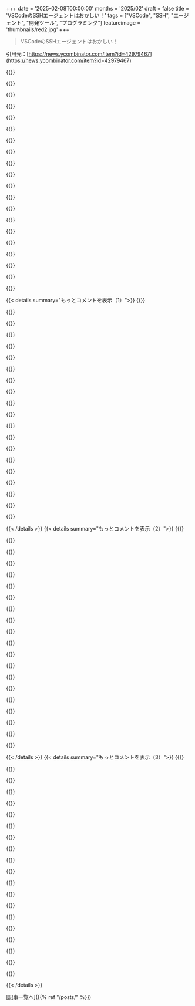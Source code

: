 +++
date = '2025-02-08T00:00:00'
months = '2025/02'
draft = false
title = 'VSCodeのSSHエージェントはおかしい！'
tags = ["VSCode", "SSH", "エージェント", "開発ツール", "プログラミング"]
featureimage = 'thumbnails/red2.jpg'
+++

> VSCodeのSSHエージェントはおかしい！

引用元：[https://news.ycombinator.com/item?id=42979467](https://news.ycombinator.com/item?id=42979467)

{{<matomeQuote body="この1ヶ月、4年くらい使ってるソフトについて記事を書こうとしてたんだ。Kurtは心配してたけど、簡単なことでも書くよって言って、今までと逆のアプローチでやるつもり。30分で書ける自信ある。これはただの試行錯誤の結果を書いただけだよ。" userName="tptacek" createdAt="2025-02-08T02:47:45" color="">}}

{{<matomeQuote body="記事のおかげで、これがおかしいとわかったけど、最初はそうは思ってなかった。エージェントの機能を列挙してたけど、むしろ逆だと思ってた。READMEにあった一文が分かりやすかったよ：＞”A compromised remote could use the VS Code Remote connection to execute code on your local machine.”これはCVE番号つけるべきじゃないかな。" userName="dunham" createdAt="2025-02-08T17:01:17" color="#ff5733">}}

{{<matomeQuote body="HNのコメントの最初の段落は、句点なしだったらもっと良かったかな。お気に入りのブログがまだ活動してて嬉しいよ。ちょっと心配してたんだ。今ある最初の二つのブログ、McCord-ValimのFLAME-Livebook-GPUと、”murid”って言葉が入ってるこの投稿は、開発者の心理的なアークを素晴らしく捉えてるね。ありがとう！" userName="scop" createdAt="2025-02-08T03:14:22" color="#ff5733">}}

{{<matomeQuote body="もっと低努力な投稿、お願いします！" userName="alexgartrell" createdAt="2025-02-08T03:09:09" color="">}}

{{<matomeQuote body="この投稿が156コメントも生み出したのがどれだけ嬉しいか、反論することもないし、皆正しいんじゃないかな。" userName="tptacek" createdAt="2025-02-08T06:35:18" color="">}}

{{<matomeQuote body="Emacsはviよりも良くて、スペースはタブよりも良いんだよ！！！全てのコメントに賛成のままでいるから、これを言いたかっただけ。" userName="DonHopkins" createdAt="2025-02-08T10:55:54" color="">}}

{{<matomeQuote body="この二つに賛成だよ。" userName="mediumsmart" createdAt="2025-02-08T12:50:26" color="">}}

{{<matomeQuote body="インデントはタブで、整列はスペースで。両方使えばいいじゃん！両方必要だよ！両方あった方がいいね。" userName="philsnow" createdAt="2025-02-09T01:12:49" color="#785bff">}}

{{<matomeQuote body="ちなみに、Emacsはタブストップの倍数でないインデントは混合をデフォルトにしてるよ。" userName="aidenn0" createdAt="2025-02-09T03:13:21" color="">}}

{{<matomeQuote body="正直、素晴らしい投稿だし、低労力な投稿のアイデアが好きだから、これからも続けてほしいな。" userName="DannyBee" createdAt="2025-02-08T17:22:41" color="#ff5733">}}

{{<matomeQuote body="sshが問題っぽい。sshでdockerのような体験をできる方法があるはず。特定のAPIを使って特定のフォルダ以外へのアクセスを防げるようにしたい。基本的にはリモートにdockerコンテナをダウンロードして、リモートディレクトリをマウントし、sshで接続するのが解決策かも。でも、全サブディレクトリを同期するだけじゃなくて、リモートでデバッグしたいから、プラグインもリモートで動かす必要がある。" userName="rat87" createdAt="2025-02-08T19:16:49" color="">}}

{{<matomeQuote body="普通のユーザーとしてsshするなら、そのユーザーのリモートホームディレクトリのファイルしか変更できないはず。普通のアクセスには管理者アカウントを使わない方がいいよ。" userName="SoftTalker" createdAt="2025-02-09T00:59:49" color="">}}

{{<matomeQuote body="inetdやpam.dを使えば、こういうことができる方法もあるよ。" userName="zeckalpha" createdAt="2025-02-11T01:13:29" color="">}}

{{<matomeQuote body="「ブログに戻ることにしたんで、これを学んだらあなたも学んでね。」これが、まさに正しい方法だね。" userName="phyzome" createdAt="2025-02-08T14:58:38" color="">}}

{{<matomeQuote body="良い文章で面白い！真ん中に隠れたMonty Pythonの引用がある？" userName="bambax" createdAt="2025-02-08T12:52:34" color="">}}

{{<matomeQuote body="めっちゃ面白い！パートナーと毎週同じ会話してるよ。" userName="tomrod" createdAt="2025-02-08T14:44:03" color="#45d325">}}

{{<matomeQuote body="あなたは確実にノードリングをカバーしたね。" userName="DominoTree" createdAt="2025-02-08T18:43:49" color="">}}

{{<matomeQuote body="VSCodeの仕組みを知れば知るほど、まるでダクトテープで繋がれたような、JS開発者の呪われたアイデアのオンパレードに思えてくるよ。特にSSH拡張で、ワークスペースURIはホスト名と16進数でエンコードされたJSON形式の二つがあって、具体的なユーザー名が必要な時やホスト名に大文字が含まれてるときに後者が使われるみたい。保存される時はなぜか小文字にされちゃうし。SSH接続ではサーバーにインストールする拡張を設定できるけど、あんまりやるとWindowsホストに接続できなくなるから注意。CMDを介してコマンドライン引数で渡してるみたいだけど、8191バイトの制限があるらしい。" userName="opliko" createdAt="2025-02-08T13:50:36" color="#45d325">}}

{{<matomeQuote body="VSCodeはEclipseより使いやすいと思うな。SSHをIDEで使う必要がなかったから詳しくないけど、サーバーに行く時は通常PuTTYでSSHしてViを使ってた。" userName="giantg2" createdAt="2025-02-08T15:44:51" color="">}}

{{<matomeQuote body="リモート開発の話だよ。編集してるコードがローカルのディスクではなく、リモート環境に存在してるってわけ。" userName="nickstinemates" createdAt="2025-02-08T16:35:39" color="">}}

{{< details summary="もっとコメントを表示（1）">}}
{{<matomeQuote body="俺はsshfsが好きなんだ。それは「一つのことを、うまくやる」というアイデアを守ってると思う。多くのIDEはそれを忘れちゃってるみたいだけど。" userName="smitelli" createdAt="2025-02-08T17:22:51" color="">}}

{{<matomeQuote body="でも、VSCodeはリモートのファイルを編集するだけじゃなくて、全てをリモートで動かしてるんだ。拡張やターミナルコマンドもそう。ウェブプロジェクトならポートを転送して、リモートホストのデバッガーを使ってもブラウザでローカルにアクセスできるのも良いよね。" userName="larsnystrom" createdAt="2025-02-08T17:33:48" color="#ff5c5c">}}

{{<matomeQuote body="そうだね、完全に仮想化されてて、ローカルマシン上で同じ環境が使えるからね。これは特に機械学習のシン・クライアントには必須だね。" userName="drchickensalad" createdAt="2025-02-08T17:52:53" color="">}}

{{<matomeQuote body="sshfsはMacOSで開発してLinux向けの時には使えないよね。コードを実行したりデバッガーでステップしたりができないからさ。普段はIDEを使わずほぼsshfsで作業してるけど、ファイル編集とコード実行の違いは理解できるよ。" userName="foobiekr" createdAt="2025-02-08T17:35:32" color="">}}

{{<matomeQuote body="sshfsはinotifyや他のことを通さないから、IDEがファイルが変更されたことを知らないんだ。gitやコンパイラーの出力とかもね。VSCodeだとファイル変更をすぐに見れるから便利だよ。" userName="himinlomax" createdAt="2025-02-08T20:19:17" color="#45d325">}}

{{<matomeQuote body="それに対処するためにrcloneを使ってるよ。確かに「一つのことを徹底的にやる」ってわけじゃないけど、リモートのファイルを扱う厄介な問題をほぼ解決してくれるからね。性能もsshfsよりも良い場合が多いし。" userName="ElectricalUnion" createdAt="2025-02-08T19:30:38" color="">}}

{{<matomeQuote body="まあ、俺もCoderやSSH、Viみたいなツールを使ってリモート作業はしてきたよ。" userName="giantg2" createdAt="2025-02-08T18:13:32" color="">}}

{{<matomeQuote body="カスタム言語サポートとかツールをJavaScript/TypeScriptで簡単に拡張できるところが好き。補完や診断を提供したり、言語間の定義をカスタマイズできる。ただ自分の使ってるやつの方が楽しい。" userName="catlifeonmars" createdAt="2025-02-08T23:42:22" color="#ff5733">}}

{{<matomeQuote body="＞”VSCodeの仕組みを知るほど...バンドのテープだ”<br>この最悪な数行。Microsoftに呼ばれて、一人でこの問題を解決したい。" userName="dataviz1000" createdAt="2025-02-08T16:35:08" color="">}}

{{<matomeQuote body="EclipseってJavaで書かれてないの？" userName="johnisgood" createdAt="2025-02-08T16:07:41" color="">}}

{{<matomeQuote body="そうだよ。ただ、今のEclipseは昔の見た目だけだ（2002年から使ってる）。JREをバンドルしてて、インストールされてないとそれを使う。3ヶ月ごとに安定版をリリースして、起動は5秒、メモリはVSCodeより少ない600MB。ウェブ開発やC/C++、Python、リモート実行などもサポート。Git統合も素晴らしいし、C/C++ではデバッガーとも連携する。ブロートしないからサクサク動く。" userName="bayindirh" createdAt="2025-02-08T17:36:53" color="#ff5c5c">}}

{{<matomeQuote body="Eclipseは長いこと使ってないけど（JetBrains派）、お前のコメントで久しぶりに試したくなった。ダウンロード行ったら、いろいろ聞かれて、Pythonでのウェブ開発はできないの？エラーダイアログが表示されて、Gitの使い方も分からない。やっぱり使えないと思った。" userName="mdaniel" createdAt="2025-02-08T18:20:18" color="">}}

{{<matomeQuote body="Eclipseはプラットフォームで、IDEを別々にインストールするのではない。ダウンロードしたやつがスタートポイントだ。機能は全て一つのインストールで揃ってる。PythonはPyDevで追加できる。" userName="bayindirh" createdAt="2025-02-08T19:35:19" color="">}}

{{<matomeQuote body="回答ありがとう。テクニカルサポートは求めていないけど、自分の経験を共有したくて。Eclipseの機能の使い方が、すごく使いにくいと感じる。こういう体験は自分だけじゃないと思う。" userName="mdaniel" createdAt="2025-02-08T19:53:41" color="">}}

{{<matomeQuote body="ありがとう、その意見のおかげで30分の時間を節約できた。まさに自分が覚えている通りの使いにくさだ。" userName="guiambros" createdAt="2025-02-08T19:36:04" color="">}}

{{<matomeQuote body="確かに進化してるけど、前のイメージを壊すのは難しいよね。流れが期待とは違うけど、使えることが多いとは思うよ。ViやEMacsのために時間を使うなら、Eclipseのために使うのも十分理由になると思うし、あまり気にしてないよ。" userName="bayindirh" createdAt="2025-02-08T19:42:34" color="">}}

{{<matomeQuote body="いい感じだね。4年前にJavaでEclipseをちょっと使ってたけど、IntelliJに切り替えたら機能が豊富で使いやすかったよ。最近どうなってるのかは分からないけど。" userName="johnisgood" createdAt="2025-02-08T18:17:27" color="">}}

{{<matomeQuote body="＞“独自のJREがバンドルされていて、JREがない場合はそれを使う。”<br>＞“5秒で起動して、RAMは約600MB（VSCodeより少ない！）、すごく軽快に動く。”<br>うん、それをEclipseのいいとこだと思ってるみたいだけど、vimと比べてて笑えるね。'/s'を忘れたんじゃない？" userName="Karellen" createdAt="2025-02-08T20:06:02" color="">}}

{{<matomeQuote body="いや、あくまでその時のVSCodeとの比較なんだ。毎日Vimも使ってるけど、あれはエディタだし、IDEじゃないよ。Vimとの学習曲線を比べただけで、システム要件には関係ないし。" userName="bayindirh" createdAt="2025-02-08T20:16:09" color="">}}

{{<matomeQuote body="自分は両方使ってるし、IntelliJも使ってるよ。人の使ってるツールをバカにする必要ある？" userName="notyourwork" createdAt="2025-02-08T15:12:32" color="">}}


{{< /details >}}
{{< details summary="もっとコメントを表示（2）">}}
{{<matomeQuote body="特に身近にVimを使ったことがないVS Codeユーザーはいないと思う。自分の周りはVim使いが多いから、偏りがあるかもしれないけどね。" userName="aidenn0" createdAt="2025-02-09T05:10:34" color="">}}

{{<matomeQuote body="なるほど！それならEmacsも使えるじゃん。" userName="Nab443" createdAt="2025-02-08T15:44:43" color="">}}

{{<matomeQuote body="自分はVScodeのターミナルでVim使ってるよ。携帯からSSH接続して使うこともあるし。" userName="dunham" createdAt="2025-02-08T16:10:58" color="">}}

{{<matomeQuote body="VS Code無しじゃvimのバインディング使えないよね。" userName="wiseowise" createdAt="2025-02-08T21:45:14" color="">}}

{{<matomeQuote body="両方使うけど、VS Codeはサーバー上でviを使えるから便利だよね。" userName="tomrod" createdAt="2025-02-08T15:24:59" color="#ff5733">}}

{{<matomeQuote body="素朴な疑問だけど、セキュリティの問題がよくわからない。SSHでアクセスできるなら、他のこともできるって考えなんだけど。VS Codeのプロトコルが便利さを追求しているだけじゃないの？" userName="shipp02" createdAt="2025-02-08T02:43:19" color="">}}

{{<matomeQuote body="VS CodeはSSHセッションをエミュレートしてるわけじゃなく、リモートエージェントをインストールしてるんだ。ユーザーとそのエージェント間でのAPI公開が問題になるのかな？" userName="schmichael" createdAt="2025-02-08T02:58:10" color="">}}

{{<matomeQuote body="リモートシステムに対する攻撃面が増えるのは理解できるけど、エージェントがSSH経由で同じ権限を持ってるなら、どれだけリモートのリスクが増えるの？" userName="shitter" createdAt="2025-02-08T03:17:25" color="">}}

{{<matomeQuote body="エージェントのコードがコンプロメットされると、VS Code関連のファイルが隠されることがある。最近の開発環境はnpmパッケージの管理がズサンで、危険度が増してる。" userName="smackeyacky" createdAt="2025-02-08T04:12:10" color="#45d325">}}

{{<matomeQuote body="エージェントに理論的なバグがあるとして、具体的にどうやって悪用されるのか例を挙げてほしい。" userName="lostmsu" createdAt="2025-02-08T06:48:11" color="">}}

{{<matomeQuote body="リモートホストで動いてるコードが侵害される可能性はあるよね。VS Codeが人気だから攻撃ベクターとして見られがちだけど、まずはプロダクションリソースには使うべきじゃないよ。" userName="w0m" createdAt="2025-02-08T14:41:01" color="">}}

{{<matomeQuote body="最新のJetbrainsツールも同じようなことしてるみたいだね。サーバーをインストールして、それに接続するって。Microsoftじゃないから誰も話題にしないんじゃない？" userName="0xbs0d" createdAt="2025-02-08T13:43:22" color="">}}

{{<matomeQuote body="それは、JetbrainsのRemote Development Gatewayのことじゃない？クライアントでの手動インストールとサーバーでの手動インストールが必要で、普通のIntelliJ IDEの一部ではないと思うけど。" userName="Y-bar" createdAt="2025-02-08T16:36:32" color="#ff33a1">}}

{{<matomeQuote body="そうでもないよ。ゲートウェイは君の言ってる通りだけど、JetbrainsのIDEにも同じ機能があってサーバーに手動でインストールする必要がないんだ。VSCodeみたいに自分専用のものをインストールするし。" userName="0xbs0d" createdAt="2025-02-08T18:43:20" color="">}}

{{<matomeQuote body="たまに、もっと生産的になれなかったことを悔やむけど、他の生産的な人たちのやってること見ると、俺は結構上手くやってるかもって思う。" userName="TZubiri" createdAt="2025-02-08T03:28:15" color="">}}

{{<matomeQuote body="限界まで行くと、パソコンに触れない方がいいってことになるのかな？" userName="eru" createdAt="2025-02-08T05:11:17" color="">}}

{{<matomeQuote body="VSCodeが提供する機能をバッシュでプログラム的に操作する方がいいのかな？機能や使いやすさに妥協はしたくないしね。カスタムエージェントを書いて特権APIにアクセスさせるのは悪手だとは思うけど、バッシュ自体もセキュリティ的には不安だし。" userName="shipp02" createdAt="2025-02-08T03:15:59" color="">}}

{{<matomeQuote body="関係ある部分はここだね：＞エージェントはポート転送されたSSHを通じて動作する。VSCodeのフロントエンドに向けてWebSockets接続を確立する。この接続の下地となるプロトコルは：" userName="ajsharp" createdAt="2025-02-08T03:22:35" color="#ff33a1">}}

{{<matomeQuote body="つまり、サーバーがクライアントに対して何かを行えるってこと？なんだかそれは理屈が通らないな。" userName="KTibow" createdAt="2025-02-08T03:42:38" color="">}}

{{<matomeQuote body="VSCodeリモートに関しては、VSCodeサーバーはクライアントと同じ信頼の境界にいる。リモートSSHの場合、リモートが侵害されると、VSCodeリモート接続を通じてクライアント上でコードを実行することができるんだ。詳細はこの前書いたことがあるよ：VS Code Remote DevとDev Containersはセキュリティ境界ではない。" userName="retsl" createdAt="2025-02-08T10:08:02" color="#ff5c5c">}}


{{< /details >}}
{{< details summary="もっとコメントを表示（3）">}}
{{<matomeQuote body="だから最近VSCodeがリモートフォルダの作者や所有者を信じるかどうかを尋ねるようになったのか。" userName="mbreese" createdAt="2025-02-08T13:49:46" color="">}}

{{<matomeQuote body="なるほど、コンテナを使ってnpmやyarnをサンドボックスしようと思ったけど、無駄っぽいね。npmは怖いし、Macでサンドボックスする方法があれば知りたいな。" userName="dunham" createdAt="2025-02-08T16:40:46" color="">}}

{{<matomeQuote body="macOSには正式なサンドボックス言語があるよ。iTerm2のビルドプロセスで初めて知ったけど、これがスタート地点になると思う。" userName="mdaniel" createdAt="2025-02-08T17:49:31" color="#ff33a1">}}

{{<matomeQuote body="MacOSのコンテナはLinuxのVM内で動いてるから、そのVMが必要なファイルやネットワーク以外にアクセスできないようにすればかなり安全だよ。DockerやPodmanの設定を見直して統合の制限をかけるのがベスト。VMやコンテナ内からどんなネットワークやファイルにアクセスできるか確認するのが大事だね。" userName="retsl" createdAt="2025-02-08T17:02:37" color="#ff33a1">}}

{{<matomeQuote body="リモートサーバーにSSHで接続した場合、あくまでそのサーバーからクライアントに対して任意のコードを実行することはできないはずだよ。…X11フォワーディングが無効になってるか、X11サーバーがクライアントのシステムで動いていない限りはね。" userName="inetknght" createdAt="2025-02-08T04:00:47" color="#38d3d3">}}

{{<matomeQuote body="確かX11フォワーディングはオプトインなんじゃないかな？つまり、`ssh -X`や`-Y`を使わない限り問題にはならないと思うよ。" userName="yjftsjthsd-h" createdAt="2025-02-08T04:06:18" color="">}}

{{<matomeQuote body="通常、-Xを使った場合でもクライアントが信頼されないから問題にならないはずだけど、一部のディストリビューションはデフォルト設定を変更しちゃってることもあるんだよね！残念ながら、Xはもう死んでるとか言われてるから、二十年近く修正に対する関心は薄いみたい。" userName="uecker" createdAt="2025-02-08T15:51:08" color="">}}

{{<matomeQuote body="これまでにデフォルトでForwardX11Trustedを有効にしてるディストリビューションは見たことないんだけど、具体例ある？あまり一般的な使用ケースじゃないから、そんなことするとは思えないけど。" userName="donio" createdAt="2025-02-08T21:40:05" color="">}}

{{<matomeQuote body="X11フォワーディングをオンにしてる場合、悪意のあるアプリは何ができるのかな？UIを表示するのは確実だし、スクリーンショットも取れると思う。それ以外に何かできるの？キーボードのイベントを送信するなら終わりだと思うけど。" userName="awwaiid" createdAt="2025-02-08T17:59:35" color="#ff5733">}}

{{<matomeQuote body="基本的には正しいと思うよ：これはセキュリティ問題ではないけど、特定の脆弱性やセキュリティ境界を越えるわけではないからね。でも、”curl | bash”がセキュリティ問題であるのと同じようにやっぱり問題だと思う。" userName="jcgl" createdAt="2025-02-08T11:18:53" color="#ff33a1">}}

{{<matomeQuote body="”curl | bash”をサーバー側で検出することは可能だよ。詳しくは、https://news.ycombinator.com/item?id=34145799を見てみて。" userName="1una" createdAt="2025-02-08T15:06:17" color="">}}

{{<matomeQuote body="自分が何をしているか理解して、信頼できるソースからであればセキュリティ問題にはならないよ。だけど、これはソフトウェアをインストールする一般的なやり方としては問題があって、信頼できないコードを実行するリスクがあるからね。クレバーなユーザーを育てる努力を妨げる可能性もあるし、一般のウェブサイトはディストリビューションの専用インフラよりも安全性が低いことが多い。" userName="uecker" createdAt="2025-02-08T16:00:38" color="">}}

{{<matomeQuote body="＞あなたは他のことをする許可はもう持ってるよ。もちろん。でも問題は、サードパーティのエージェントがあなたの許可を使って何でもできること。あなたはそのことに気づかないかもしれない。" userName="slashdave" createdAt="2025-02-08T05:59:22" color="">}}

{{<matomeQuote body="サードパーティのエージェントはもう自分のPCで信頼してるからね。VSCode自体がマルウェアなら、リモートマシンにSSHで接続して、背後でコマンドを実行することもできるんだ。" userName="IshKebab" createdAt="2025-02-08T07:59:49" color="#785bff">}}

{{<matomeQuote body="VSCodeはオープンソースだけど、リモートSSHエージェントはそうじゃない。" userName="bornfreddy" createdAt="2025-02-08T08:24:48" color="">}}

{{<matomeQuote body="VSCodeがバイナリでインストールされていると、オープンソースとは言えないよ。" userName="Nab443" createdAt="2025-02-08T15:49:26" color="">}}

{{<matomeQuote body="それって、ただそのマシンにログインしてコードを実行することとどう違うの？" userName="joe91" createdAt="2025-02-08T20:59:01" color="">}}

{{<matomeQuote body="VSCodeのリモート機能は、接続したクライアント上でコードを実行できるから、侵害されたリモートサーバーがあなたのローカルマシンを攻撃できることになる。" userName="roywiggins" createdAt="2025-02-08T21:08:08" color="#38d3d3">}}

{{<matomeQuote body="＞もしあなたがマシンにSSHで接続してソケットをポートフォワードできるなら、他のことをする許可はもう持ってる。技術的にはそうだけど、サーバーでカスタムソフトウェアスタックやリモートシェルをインストールしたりすると、いろんな状況で人やアラームが気づくことがあるよ。" userName="fulafel" createdAt="2025-02-08T05:19:13" color="">}}

{{<matomeQuote body="多くの人は全然気づかない状況もあるよ。前の職場では、自分のお気に入りのツールを構築するためのAnsibleマニフェストをかなり書いて、会社の開発ホストで快適にリモートワークをしてて、誰も気にしなかった。" userName="spudlyo" createdAt="2025-02-08T05:39:00" color="">}}


{{< /details >}}


[記事一覧へ]({{% ref "/posts/" %}})

